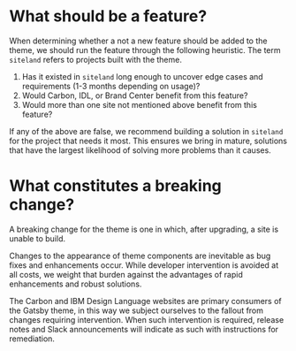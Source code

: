 # What should be a feature?

When determining whether a not a new feature should be added to the theme, we
should run the feature through the following heuristic. The term `siteland`
refers to projects built with the theme.

1. Has it existed in `siteland` long enough to uncover edge cases and
   requirements (1-3 months depending on usage)?
1. Would Carbon, IDL, or Brand Center benefit from this feature?
1. Would more than one site not mentioned above benefit from this feature?

If any of the above are false, we recommend building a solution in `siteland`
for the project that needs it most. This ensures we bring in mature, solutions
that have the largest likelihood of solving more problems than it causes.

# What constitutes a breaking change?

A breaking change for the theme is one in which, after upgrading, a site is
unable to build.

Changes to the appearance of theme components are inevitable as bug fixes and
enhancements occur. While developer intervention is avoided at all costs, we
weight that burden against the advantages of rapid enhancements and robust
solutions.

The Carbon and IBM Design Language websites are primary consumers of the Gatsby
theme, in this way we subject ourselves to the fallout from changes requiring
intervention. When such intervention is required, release notes and Slack
announcements will indicate as such with instructions for remediation.

